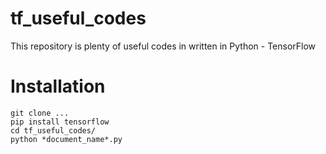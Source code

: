 # tf_useful_codes
This repository is plenty of useful codes in written in Python - TensorFlow

# Installation
```
git clone ...
pip install tensorflow
cd tf_useful_codes/
python *document_name*.py
```
